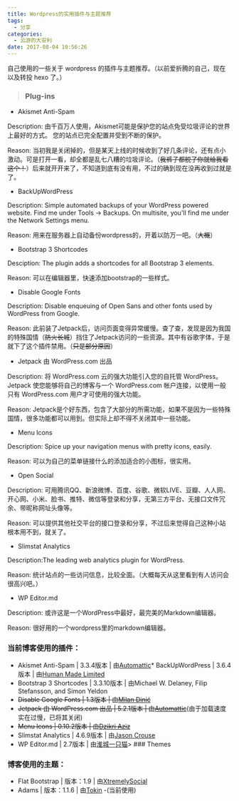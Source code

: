 ```yaml
---
title: Wordpress的实用插件与主题推荐
tags:
  - 分享
categories:
  - 云游的大安利
date: 2017-08-04 10:56:26
---
```


自己使用的一些关于 wordpress 的插件与主题推荐。（以前爱折腾的自己，现在以及转投 hexo 了。）

> ### Plug-ins

*   Akismet Anti-Spam

Description:
由千百万人使用，Akismet可能是保护您的站点免受垃圾评论的世界上最好的方式。 您的站点已完全配置并受到不断的保护。

Reason:
当初我是关闭掉的，但是某天上线的时候收到了好几条评论，还有点小激动。可是打开一看，却全都是乱七八糟的垃圾评论。（<del>我裤子都脱了你就给我看这个！</del>）后来就开开来了，不知道到底有没有用，不过的确到现在没再收到过就是了。

*   BackUpWordPress

Description:
Simple automated backups of your WordPress powered website. Find me under Tools → Backups. On multisite, you'll find me under the Network Settings menu.

Reason:
用来在服务器上自动备份wordpress的，开着以防万一吧。（<del>大概</del>）

*   Bootstrap 3 Shortcodes

Desciption:
The plugin adds a shortcodes for all Bootstrap 3 elements.

Reason:
可以在编辑器里，快速添加bootstrap的一些样式。

*   Disable Google Fonts

Description:
Disable enqueuing of Open Sans and other fonts used by WordPress from Google.

Reason:
此前装了Jetpack后，访问页面变得异常缓慢。查了查，发现是因为我国的特殊国情（<del>防火长城</del>）挡住了Jetpack访问的一些资源。其中有谷歌字体，于是就下了这个插件禁用。（<del>只是部分原因</del>）

*   Jetpack 由 WordPress.com 出品

Description:
将 WordPress.com 云的强大功能引入您的自托管 WordPress。Jetpack 使您能够将自己的博客与一个 WordPress.com 帐户连接，以使用一般只有 WordPress.com 用户才可使用的强大功能。

Reason:
Jetpack是个好东西，包含了大部分的所需功能，如果不是因为一些特殊国情，很多功能都可以用到。但实际上却不得不关闭其中一些功能。

*   Menu Icons

Description:
Spice up your navigation menus with pretty icons, easily.

Reason:
可以为自己的菜单链接什么的添加适合的小图标，很实用。

*   Open Social

Description:
可用腾讯QQ、新浪微博、百度、谷歌、微软LIVE、豆瓣、人人网、开心网、小米、脸书、推特、微信等登录和分享，无第三方平台、无接口文件冗余、带昵称网址头像等。

Reason:
可以提供其他社交平台的接口登录和分享，不过后来觉得自己这种小站根本用不到，就关了。

*   Slimstat Analytics

Description:The leading web analytics plugin for WordPress.

Reason:
统计站点的一些访问信息，比较全面。（大概每天从这里看到有人访问会很高兴吧。）

*   WP Editor.md

Description:
或许这是一个WordPress中最好，最完美的Markdown编辑器。

Reason:
很好用的一个wordpress里的markdown编辑器。

### 当前博客使用的插件：

*   Akismet Anti-Spam | 3.3.4版本 | 由[Automattic](http://automattic.com/wordpress-plugins/)*   BackUpWordPress | 3.6.4版本 | 由[Human Made Limited](http://hmn.md/)
*   Bootstrap 3 Shortcodes | 3.3.10版本 | 由Michael W. Delaney, Filip Stefansson, and Simon Yeldon
*   <del>Disable Google Fonts | 1.3版本 | 由[Milan Dinić](http://blog.milandinic.com/)</del>
*   <del>Jetpack 由 WordPress.com 出品 | 5.2.1版本 | 由[Automattic](https://jetpack.com/)</del>(由于加载速度实在过慢，已将其关闭)
*   <del>Menu Icons | 0.10.2版本 | 由[Dzikri Aziz](http://kucrut.org/)</del>
*   Slimstat Analytics | 4.6.9版本 | 由[Jason Crouse](http://www.wp-slimstat.com/)
*   WP Editor.md | 2.7版本 | 由[淮城一只猫](https://iiong.com/)> ### Themes

### 博客使用的主题：

*   Flat Bootstrap | 版本：1.9 | 由[XtremelySocial](http://xtremelysocial.com/)
*   Adams | 版本：1.1.6 | 由[Tokin](https://biji.io/) -(当前使用)
